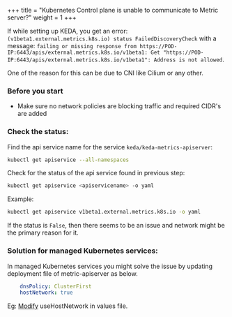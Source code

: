 +++
title = "Kubernetes Control plane is unable to communicate to Metric server?"
weight = 1
+++

If while setting up KEDA, you get an error: `(v1beta1.external.metrics.k8s.io) status FailedDiscoveryCheck` with a message: `failing or missing response from https://POD-IP:6443/apis/external.metrics.k8s.io/v1beta1: Get "https://POD-IP:6443/apis/external.metrics.k8s.io/v1beta1": Address is not allowed`.

 One of the reason for this can be due to CNI like Cilium or any other.

### Before you start

- Make sure no network policies are blocking traffic and required CIDR's are added

### Check the status:

Find the api service name for the service `keda/keda-metrics-apiserver`:

```sh
kubectl get apiservice --all-namespaces
```

Check for the status of the api service found in previous step:

```sh
kubectl get apiservice <apiservicename> -o yaml
```

Example:

```sh
kubectl get apiservice v1beta1.external.metrics.k8s.io -o yaml
```

If the status is `False`, then there seems to be an issue and network might be the primary reason for it.


### Solution for managed Kubernetes services:

In managed Kubernetes services you might solve the issue by updating deployment file of metric-apiserver as below.
```yaml
    dnsPolicy: ClusterFirst
    hostNetwork: true
```
Eg: [Modify](https://github.com/kedacore/charts/blob/f70e45e9a21e46036d51f8e16c2c63a7de8eea1b/keda/values.yaml#L42) useHostNetwork in values file.
